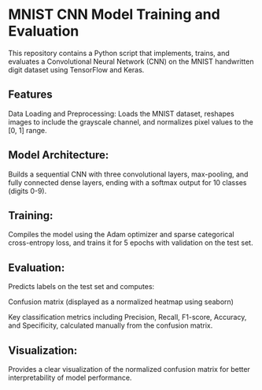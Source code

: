 # MNIST CNN Model Training and Evaluation
This repository contains a Python script that implements, trains, and evaluates a Convolutional Neural Network (CNN) on the MNIST handwritten digit dataset using TensorFlow and Keras.

## Features
Data Loading and Preprocessing:
Loads the MNIST dataset, reshapes images to include the grayscale channel, and normalizes pixel values to the [0, 1] range.

## Model Architecture:
Builds a sequential CNN with three convolutional layers, max-pooling, and fully connected dense layers, ending with a softmax output for 10 classes (digits 0-9).

## Training:
Compiles the model using the Adam optimizer and sparse categorical cross-entropy loss, and trains it for 5 epochs with validation on the test set.

## Evaluation:
Predicts labels on the test set and computes:

Confusion matrix (displayed as a normalized heatmap using seaborn)

Key classification metrics including Precision, Recall, F1-score, Accuracy, and Specificity, calculated manually from the confusion matrix.

## Visualization:
Provides a clear visualization of the normalized confusion matrix for better interpretability of model performance.

